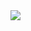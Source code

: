 <img src="https://capsule-render.vercel.app/api?type=cylinder&color=A7D8E2&fontColor=FFFFFF&height=100&section=header&text=capsule%20render&fontSize=90" />
